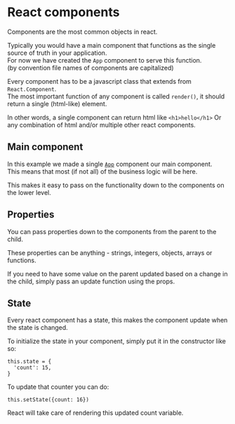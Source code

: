 # React components

Components are the most common objects in react.

Typically you would have a main component that functions as the single source of truth in your application.  
For now we have created the `App` component to serve this function.  
(by convention file names of components are capitalized)  

Every component has to be a javascript class that extends from `React.Component`.  
The most important function of any component is called `render()`, it should return a single (html-like) element.  

In other words, a single component can return html like `<h1>hello</h1>`
Or any combination of html and/or multiple other react components.

## Main component

In this example we made a single [`App`](./App.js) component our main component.  
This means that most (if not all) of the business logic will be here.  

This makes it easy to pass on the functionality down to the components on the lower level.

## Properties

You can pass properties down to the components from the parent to the child.  

These properties can be anything - strings, integers, objects, arrays or functions.  

If you need to have some value on the parent updated based on a change in the child, simply pass an update function using the props.  

## State

Every react component has a state, this makes the component update when the state is changed.  

To initialize the state in your component, simply put it in the constructor like so:

```
this.state = {
  'count': 15,
}
```

To update that counter you can do:

```
this.setState({count: 16})
```

React will take care of rendering this updated count variable.  